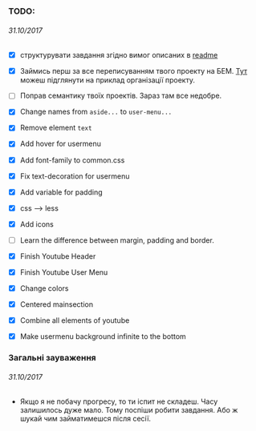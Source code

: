 ### TODO:
###### *31.10/2017*
 - [x] структурувати завдання згідно вимог описаних в [readme](https://github.com/WebDevCourse2017/HTML-Codding/blob/master/readme.md)
 - [x] Займись перш за все переписуванням твого проекту на БЕМ. [Тут](https://github.com/WebDevCourse2017/HTML-Codding/tree/master/Mykhailo_Ivankiv/BEM) можеш підглянути на приклад організації проекту.
 - [ ] Поправ семантику твоїх проектів. Зараз там все недобре.

 - [x] Change names from `aside...` to `user-menu...`
 - [x] Remove element `text`
 - [x] Add hover for usermenu
 - [x] Add font-family to common.css
 - [x] Fix text-decoration for usermenu
 - [x] Add variable for padding
 - [x] css --> less
 - [x] Add icons
 - [ ] Learn the difference between margin, padding and border.
 - [x] Finish Youtube Header
 - [x] Finish Youtube User Menu
 - [x] Change colors
 - [x] Centered mainsection
 - [x] Combine all elements of youtube
 - [x] Make usermenu background infinite to the bottom
### Загальні зауваження
###### *31.10/2017*
- Якщо я не побачу прогресу, то ти іспит не складеш. Часу залишилось дуже мало. Тому поспіши робити завдання. Або ж шукай чим займатимешся після сесії.